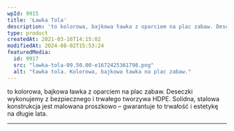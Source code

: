 ```yaml
---
wpId: 9915
title: 'Ławka Tola'
description: 'to kolorowa, bajkowa ławka z oparciem na plac zabaw. Deseczki wykonujemy z bezpiecznego i trwałego tworzywa HDPE. Solidna, stalowa konstrukcja jest malowana proszkowo – gwarantuje to trwałość i estetykę na długie lata.'
type: product
createdAt: 2021-03-16T14:15:02
modifiedAt: 2024-08-02T15:53:24
featuredMedia:
  id: 9917
  src: "lawka-tola-09.50.00-e1672425361798.png"
  alt: "ławka tola. Kolorowa, bajkowa ławka na plac zabaw."
---
```



to kolorowa, bajkowa ławka z oparciem na plac zabaw. Deseczki wykonujemy z bezpiecznego i trwałego tworzywa HDPE. Solidna, stalowa konstrukcja jest malowana proszkowo – gwarantuje to trwałość i estetykę na długie lata.

* * *